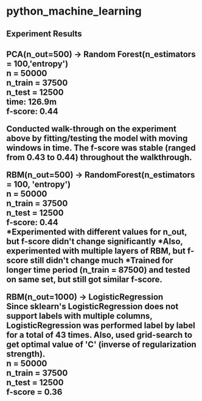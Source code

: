# python_machine_learning

<h2> Experiment Results <h2/>

<p>
PCA(n_out=500) -> Random Forest(n_estimators = 100,'entropy') <br/>
n = 50000 <br/>
n_train = 37500 <br/>
n_test = 12500 <br/>
time: 126.9m <br/>
f-score: 0.44 <br/>
<p/>

<p>
Conducted walk-through on the experiment above by fitting/testing the model with moving windows in time. 
The f-score was stable (ranged from 0.43 to 0.44) throughout the walkthrough.
<p/>
<p>
RBM(n_out=500) -> RandomForest(n_estimators = 100, 'entropy')<br/>
n = 50000<br/>
n_train = 37500<br/>
n_test = 12500<br/>
f-score: 0.44<br/>
*Experimented with different values for n_out, but f-score didn't change significantly
*Also, experimented with multiple layers of RBM, but f-score still didn't change much
*Trained for longer time period (n_train = 87500) and tested on same set, but still got similar f-score.
<p/>
<p>
RBM(n_out=1000) -> LogisticRegression<br/>
Since sklearn's LogisticRegression does not support labels with multiple columns, LogisticRegression was performed label by label for a total of 43 times. 
Also, used grid-search to get optimal value of 'C' (inverse of regularization strength).<br/>
n = 50000<br/>
n_train = 37500<br/>
n_test = 12500<br/>
f-score = 0.36<br/>
<p/>












